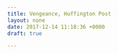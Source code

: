 ```yaml
---
title: Vengeance, Huffington Post
layout: none
date: 2017-12-14 11:18:36 +0000
draft: true

---
```

